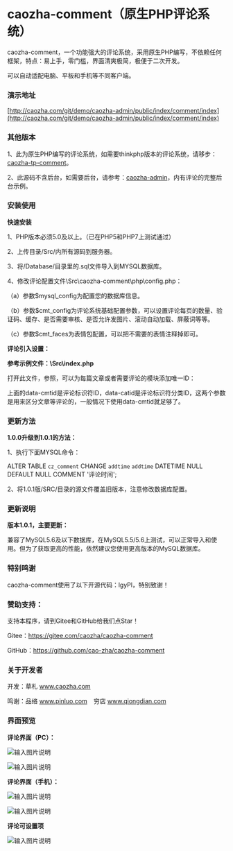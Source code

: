 # caozha-comment（原生PHP评论系统）

caozha-comment，一个功能强大的评论系统，采用原生PHP编写，不依赖任何框架，特点：易上手，零门槛，界面清爽极简，极便于二次开发。

可以自动适配电脑、平板和手机等不同客户端。

### 演示地址

[http://caozha.com/git/demo/caozha-admin/public/index/comment/index](http://caozha.com/git/demo/caozha-admin/public/index/comment/index)


### 其他版本

1、此为原生PHP编写的评论系统，如需要thinkphp版本的评论系统，请移步：[caozha-tp-comment](http://gitee.com/caozha/caozha-tp-comment)。

2、此源码不含后台，如需要后台，请参考：[caozha-admin](http://gitee.com/caozha/caozha-admin)，内有评论的完整后台示例。


### 安装使用

**快速安装**

1、PHP版本必须5.0及以上。（已在PHP5和PHP7上测试通过）

2、上传目录/Src/内所有源码到服务器。

3、将/Database/目录里的.sql文件导入到MYSQL数据库。

4、修改评论配置文件\Src\caozha-comment\php\config.php：

（a）参数$mysql_config为配置您的数据库信息。

（b）参数$cmt_config为评论系统基础配置参数，可以设置评论每页的数量、验证码、缓存、是否需要审核、是否允许发图片、滚动自动加载、屏蔽词等等。

（c）参数$cmt_faces为表情包配置，可以把不需要的表情注释掉即可。


**评论引入设置：**

**参考示例文件：\Src\index.php** 

打开此文件，参照，可以为每篇文章或者需要评论的模块添加唯一ID：

<div class="pl-520am" data-cmtid="act_1" data-catid="0" ></div>

上面的data-cmtid是评论标识符ID，data-catid是评论标识符分类ID，这两个参数是用来区分文章等评论的，一般情况下使用data-cmtid就足够了。


### 更新方法

**1.0.0升级到1.0.1的方法：**

1、执行下面MYSQL命令：

ALTER TABLE `cz_comment` CHANGE `addtime` `addtime` DATETIME NULL DEFAULT NULL COMMENT '评论时间';


2、将1.0.1版/SRC/目录的源文件覆盖旧版本，注意修改数据库配置。


### 更新说明

**版本1.0.1，主要更新：**

兼容了MySQL5.6及以下数据库，在MySQL5.5/5.6上测试，可以正常导入和使用。但为了获取更高的性能，依然建议您使用更高版本的MySQL数据库。


### 特别鸣谢

caozha-comment使用了以下开源代码：lgyPl，特别致谢！


### 赞助支持：

支持本程序，请到Gitee和GitHub给我们点Star！

Gitee：https://gitee.com/caozha/caozha-comment

GitHub：https://github.com/cao-zha/caozha-comment

### 关于开发者

开发：草札 www.caozha.com

鸣谢：品络 www.pinluo.com  &ensp;  穷店 www.qiongdian.com


### 界面预览


**评论界面（PC）：**

![输入图片说明](https://images.gitee.com/uploads/images/2020/0611/145140_3e613b5d_7397417.png "16.png")

![输入图片说明](https://images.gitee.com/uploads/images/2020/0611/135914_73eb0310_7397417.png "19.png")

  
  

**评论界面（手机）：**

![输入图片说明](https://images.gitee.com/uploads/images/2020/0612/152711_77208177_7397417.jpeg "5.jpg")

 
![输入图片说明](https://images.gitee.com/uploads/images/2020/0612/152720_633821db_7397417.jpeg "6.jpg")
 

**评论可设置项**

![输入图片说明](https://images.gitee.com/uploads/images/2020/0613/215106_529a1e40_7397417.png "7.png")
